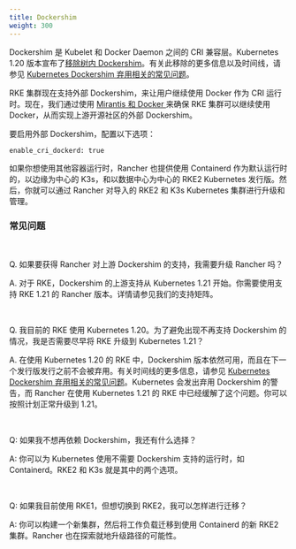 ```yaml
---
title: Dockershim
weight: 300
---
```


Dockershim 是 Kubelet 和 Docker Daemon 之间的 CRI 兼容层。Kubernetes 1.20 版本宣布了[移除树内 Dockershim](https://kubernetes.io/blog/2020/12/02/dont-panic-kubernetes-and-docker/)。有关此移除的更多信息以及时间线，请参见 [Kubernetes Dockershim 弃用相关的常见问题](https://kubernetes.io/blog/2020/12/02/dockershim-faq/#when-will-dockershim-be-removed)。

RKE 集群现在支持外部 Dockershim，来让用户继续使用 Docker 作为 CRI 运行时。现在，我们通过使用 [Mirantis 和 Docker ](https://www.mirantis.com/blog/mirantis-to-take-over-support-of-kubernetes-dockershim-2/) 来确保 RKE 集群可以继续使用 Docker，从而实现上游开源社区的外部 Dockershim。

要启用外部 Dockershim，配置以下选项：

```
enable_cri_dockerd: true
```

如果你想使用其他容器运行时，Rancher 也提供使用 Containerd 作为默认运行时的，以边缘为中心的 K3s，和以数据中心为中心的 RKE2 Kubernetes 发行版。然后，你就可以通过 Rancher 对导入的 RKE2 和 K3s Kubernetes 集群进行升级和管理。

### 常见问题

<br>

Q. 如果要获得 Rancher 对上游 Dockershim 的支持，我需要升级 Rancher 吗？

A. 对于 RKE，Dockershim 的上游支持从 Kubernetes 1.21 开始。你需要使用支持 RKE 1.21 的 Rancher 版本。详情请参见我们的支持矩阵。

<br>

Q. 我目前的 RKE 使用 Kubernetes 1.20。为了避免出现不再支持 Dockershim 的情况，我是否需要尽早将 RKE 升级到 Kubernetes 1.21？

A. 在使用 Kubernetes 1.20 的 RKE 中，Dockershim 版本依然可用，而且在下一个发行版发行之前不会被弃用。有关时间线的更多信息，请参见 [Kubernetes Dockershim 弃用相关的常见问题](https://kubernetes.io/blog/2020/12/02/dockershim-faq/#when-will-dockershim-be-removed)。Kubernetes 会发出弃用 Dockershim 的警告，而 Rancher 在使用 Kubernetes 1.21 的 RKE 中已经缓解了这个问题。你可以按照计划正常升级到 1.21。

<br>

Q: 如果我不想再依赖 Dockershim，我还有什么选择？

A: 你可以为 Kubernetes 使用不需要 Dockershim 支持的运行时，如 Containerd。RKE2 和 K3s 就是其中的两个选项。

<br>

Q: 如果我目前使用 RKE1，但想切换到 RKE2，我可以怎样进行迁移？

A: 你可以构建一个新集群，然后将工作负载迁移到使用 Containerd 的新 RKE2 集群。Rancher 也在探索就地升级路径的可能性。

<br>
